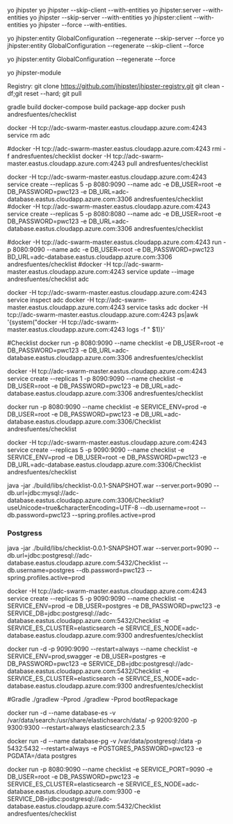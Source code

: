 yo jhipster
yo jhipster --skip-client --with-entities yo jhipster:server --with-entities
yo jhipster --skip-server --with-entities yo jhipster:client --with-entities
yo jhipster --force --with-entities.

yo jhipster:entity GlobalConfiguration --regenerate --skip-server --force 
yo jhipster:entity GlobalConfiguration --regenerate --skip-client --force 

yo jhipster:entity GlobalConfiguration --regenerate --force 

yo jhipster-module

Registry:
git clone https://github.com/jhipster/jhipster-registry.git
git clean -df;git reset --hard; git pull







gradle build
docker-compose build package-app
docker push andresfuentes/checklist

docker -H tcp://adc-swarm-master.eastus.cloudapp.azure.com:4243 service rm adc

#docker -H tcp://adc-swarm-master.eastus.cloudapp.azure.com:4243 rmi -f  andresfuentes/checklist
docker -H tcp://adc-swarm-master.eastus.cloudapp.azure.com:4243 pull andresfuentes/checklist

docker -H tcp://adc-swarm-master.eastus.cloudapp.azure.com:4243 service create --replicas 5 -p 8080:9090 --name adc -e DB_USER=root -e DB_PASSWORD=pwc123 -e DB_URL=adc-database.eastus.cloudapp.azure.com:3306 andresfuentes/checklist 
#docker -H tcp://adc-swarm-master.eastus.cloudapp.azure.com:4243 service create --replicas 5 -p 8080:8080 --name adc -e DB_USER=root -e DB_PASSWORD=pwc123 -e DB_URL=adc-database.eastus.cloudapp.azure.com:3306 andresfuentes/checklist 

#docker -H tcp://adc-swarm-master.eastus.cloudapp.azure.com:4243 run -p 8080:9090 --name adc  -e DB_USER=root -e DB_PASSWORD=pwc123 BD_URL=adc-database.eastus.cloudapp.azure.com:3306 andresfuentes/checklist
#docker -H tcp://adc-swarm-master.eastus.cloudapp.azure.com:4243 service update --image andresfuentes/checklist adc



docker -H tcp://adc-swarm-master.eastus.cloudapp.azure.com:4243 service inspect adc
docker -H tcp://adc-swarm-master.eastus.cloudapp.azure.com:4243 service tasks adc
docker -H tcp://adc-swarm-master.eastus.cloudapp.azure.com:4243 ps|awk '{system("docker -H tcp://adc-swarm-master.eastus.cloudapp.azure.com:4243 logs -f " $1)}'


#Checklist
docker run -p 8080:9090 --name checklist -e DB_USER=root -e DB_PASSWORD=pwc123 -e DB_URL=adc-database.eastus.cloudapp.azure.com:3306 andresfuentes/checklist 

docker -H tcp://adc-swarm-master.eastus.cloudapp.azure.com:4243 service create --replicas 1 -p 8090:9090 --name checklist -e DB_USER=root -e DB_PASSWORD=pwc123 -e DB_URL=adc-database.eastus.cloudapp.azure.com:3306 andresfuentes/checklist 


docker run -p 8080:9090 --name checklist -e SERVICE_ENV=prod -e DB_USER=root -e DB_PASSWORD=pwc123 -e DB_URL=adc-database.eastus.cloudapp.azure.com:3306/Checklist andresfuentes/checklist 

docker -H tcp://adc-swarm-master.eastus.cloudapp.azure.com:4243 service create --replicas 5 -p 9090:9090 --name checklist -e SERVICE_ENV=prod -e DB_USER=root -e DB_PASSWORD=pwc123 -e DB_URL=adc-database.eastus.cloudapp.azure.com:3306/Checklist andresfuentes/checklist 


java -jar ./build/libs/checklist-0.0.1-SNAPSHOT.war --server.port=9090  --db.url=jdbc:mysql://adc-database.eastus.cloudapp.azure.com:3306/Checklist?useUnicode=true&characterEncoding=UTF-8  --db.username=root  --db.password=pwc123  --spring.profiles.active=prod



### Postgress

java -jar ./build/libs/checklist-0.0.1-SNAPSHOT.war --server.port=9090  --db.url=jdbc:postgresql://adc-database.eastus.cloudapp.azure.com:5432/Checklist  --db.username=postgres  --db.password=pwc123  --spring.profiles.active=prod



docker -H tcp://adc-swarm-master.eastus.cloudapp.azure.com:4243 service create --replicas 5 -p 9090:9090 --name checklist -e SERVICE_ENV=prod -e DB_USER=postgres -e DB_PASSWORD=pwc123 -e SERVICE_DB=jdbc:postgresql://adc-database.eastus.cloudapp.azure.com:5432/Checklist -e SERVICE_ES_CLUSTER=elasticsearch -e SERVICE_ES_NODE=adc-database.eastus.cloudapp.azure.com:9300 andresfuentes/checklist 



docker run -d -p 9090:9090 --restart=always --name checklist -e SERVICE_ENV=prod,swagger -e DB_USER=postgres -e DB_PASSWORD=pwc123 -e SERVICE_DB=jdbc:postgresql://adc-database.eastus.cloudapp.azure.com:5432/Checklist -e SERVICE_ES_CLUSTER=elasticsearch -e SERVICE_ES_NODE=adc-database.eastus.cloudapp.azure.com:9300 andresfuentes/checklist 



#Gradle
./gradlew -Pprod
./gradlew -Pprod bootRepackage




docker run -d --name database-es -v /var/data/search:/usr/share/elastichsearch/data/  -p 9200:9200 -p 9300:9300 --restart=always elasticsearch:2.3.5

docker run -d --name database-pg -v /var/data/postgresql:/data -p 5432:5432 --restart=always -e POSTGRES_PASSWORD=pwc123 -e PGDATA=/data postgres



docker run -p 8080:9090 --name checklist -e SERVICE_PORT=9090 -e DB_USER=root -e DB_PASSWORD=pwc123 -e SERVICE_ES_CLUSTER=elasticsearch -e SERVICE_ES_NODE=adc-database.eastus.cloudapp.azure.com:9300 -e SERVICE_DB=jdbc:postgresql://adc-database.eastus.cloudapp.azure.com:5432/Checklist  andresfuentes/checklist 


